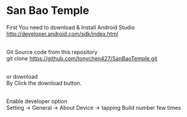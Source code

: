 # San Bao Temple

First You need to download & Install Android Studio<br>
http://developer.android.com/sdk/index.html<br><br>

Git Source code from this repository<br>
git clone https://github.com/tonychen427/SanBaoTemple.git<br><br>

or download<br>
By Click the download button.<br><br>

Enable developer option<br>
Setting -> General -> About Device -> tapping Build number few times






